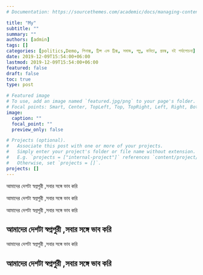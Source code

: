```yaml
---
# Documentation: https://sourcethemes.com/academic/docs/managing-content/

title: "My"
subtitle: ""
summary: ""
authors: [admin]
tags: []
categories: [politics,Demo, লিনাক্স, ট্রিপ্স এন্ড ট্রিক্স, সমাজ, গল্প, কবিতা, প্রবন্ধ, বই পর্যালোচনা]
date: 2019-12-09T15:54:00+06:00
lastmod: 2019-12-09T15:54:00+06:00
featured: false
draft: false
toc: true 
type: post

# Featured image
# To use, add an image named `featured.jpg/png` to your page's folder.
# Focal points: Smart, Center, TopLeft, Top, TopRight, Left, Right, BottomLeft, Bottom, BottomRight.
image:
  caption: ""
  focal_point: ""
  preview_only: false

# Projects (optional).
#   Associate this post with one or more of your projects.
#   Simply enter your project's folder or file name without extension.
#   E.g. `projects = ["internal-project"]` references `content/project/deep-learning/index.md`.
#   Otherwise, set `projects = []`.
projects: []
---
```

আমাদের দেশটা স্বপ্নপুরী ,সবার সঙ্গে ভাব করি 

আমাদের দেশটা স্বপ্নপুরী ,সবার সঙ্গে ভাব করি 

আমাদের দেশটা স্বপ্নপুরী ,সবার সঙ্গে ভাব করি 



## আমাদের দেশটা স্বপ্নপুরী ,সবার সঙ্গে ভাব করি  



আমাদের দেশটা স্বপ্নপুরী ,সবার সঙ্গে ভাব করি 

## আমাদের দেশটা স্বপ্নপুরী ,সবার সঙ্গে ভাব করি 
